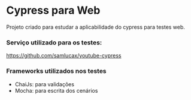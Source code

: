 # Cypress para Web

Projeto criado para estudar a aplicabilidade do cypress para testes web.

### Serviço utilizado para os testes: 
https://github.com/samlucax/youtube-cypress 

### Frameworks utilizados nos testes

- ChaiJs: para validações
- Mocha: para escrita dos cenários

